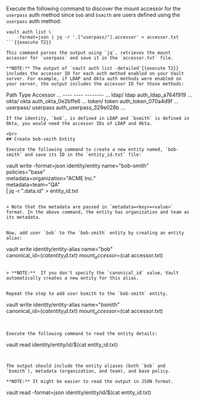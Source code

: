 Execute the following command to discover the mount accessor for the `userpass` auth method since `bob` and `bsmith` are users defined using the `userpass` auth method:

```
vault auth list \
    -format=json | jq -r '.["userpass/"].accessor' > accessor.txt
```{{execute T2}}

This command parses the output using `jq`, retrieves the mount accessor for `userpass` and save it in the `accessor.txt` file.

**NOTE:** The output of `vault auth list -detailed`{{execute T2}} includes the accessor ID for each auth method enabled on your Vault server. For example, if LDAP and Okta auth methods were enabled on your server, the output includes the accessor ID for those methods:

```
Path         Type        Accessor                  ...
----         ----        --------                  ...
ldap/        ldap        auth_ldap_a764f919        ...
okta/        okta        auth_okta_0e2bffe6        ...
token/       token       auth_token_070a4d9f       ...
userpass/    userpass    auth_userpass_329e028b    ...
```
If the identity, `bob`, is defined in LDAP and `bsmith` is defined in Okta, you would need the accessor IDs of LDAP and Okta.

<br>
## Create bob-smith Entity

Execute the following command to create a new entity named, `bob-smith` and save its ID in the `entity_id.txt` file:

```
vault write -format=json identity/entity name="bob-smith" \
     policies="base" \
     metadata=organization="ACME Inc." \
     metadata=team="QA" \
     | jq -r ".data.id" > entity_id.txt
```{{execute T2}}

> Note that the metadata are passed in `metadata=<key>=<value>` format. In the above command, the entity has organization and team as its metadata.


Now, add user `bob` to the `bob-smith` entity by creating an entity alias:

```
vault write identity/entity-alias name="bob" \
     canonical_id=$(cat entity_id.txt) \
     mount_accessor=$(cat accessor.txt)
```{{execute T2}}

> **NOTE:**  If you don't specify the `canonical_id` value, Vault automatically creates a new entity for this alias.  


Repeat the step to add user bsmith to the `bob-smith` entity.

```
vault write identity/entity-alias name="bsmith" \
     canonical_id=$(cat entity_id.txt) \
     mount_accessor=$(cat accessor.txt)
```{{execute T2}}


Execute the following command to read the entity details:

```
vault read identity/entity/id/$(cat entity_id.txt)
```{{execute T2}}


The output should include the entity aliases (both `bob` and `bsmith`), metadata (organization, and team), and base policy.

**NOTE:** It might be easier to read the output in JSON format.

```
vault read -format=json identity/entity/id/$(cat entity_id.txt)
```{{execute T2}}
